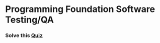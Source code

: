 # Programming Foundation Software Testing/QA

### Solve this [Quiz](https://docs.google.com/forms/d/e/1FAIpQLScZQngAITpGMz2ECER5cj_-JIUi3xGe_8-_JqQrQbwjoSS0nA/viewscore?viewscore=AE0zAgBq2g1JwT2g7xWsKAUZzbMOdEoxMtIBwkhCKtpQkW1-P3aJN7mRm8rbq5PaqSRybYk)
